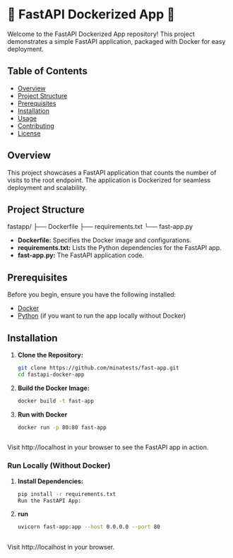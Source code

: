 # 🐳 FastAPI Dockerized App 🚀

Welcome to the FastAPI Dockerized App repository! This project demonstrates a simple FastAPI application, packaged with Docker for easy deployment.

## Table of Contents

- [Overview](#overview)
- [Project Structure](#project-structure)
- [Prerequisites](#prerequisites)
- [Installation](#installation)
- [Usage](#usage)
- [Contributing](#contributing)
- [License](#license)

## Overview

This project showcases a FastAPI application that counts the number of visits to the root endpoint. The application is Dockerized for seamless deployment and scalability.

## Project Structure
fastapp/
├── Dockerfile
├── requirements.txt
└── fast-app.py

- **Dockerfile:** Specifies the Docker image and configurations.
- **requirements.txt:** Lists the Python dependencies for the FastAPI app.
- **fast-app.py:** The FastAPI application code.

## Prerequisites

Before you begin, ensure you have the following installed:

- [Docker](https://www.docker.com/get-started)
- [Python](https://www.python.org/downloads/) (if you want to run the app locally without Docker)

## Installation

1. **Clone the Repository:**
   ```bash
   git clone https://github.com/minatests/fast-app.git
   cd fastapi-docker-app
   
2. **Build the Docker Image:**
   ```bash
   docker build -t fast-app

3. **Run with Docker**
   ```bash
   docker run -p 80:80 fast-app
  
Visit http://localhost in your browser to see the FastAPI app in action.

### Run Locally (Without Docker)
1. **Install Dependencies:**

   ```bash
   pip install -r requirements.txt
   Run the FastAPI App:

2. **run**
   ```bash
   uvicorn fast-app:app --host 0.0.0.0 --port 80
  
Visit http://localhost in your browser.
